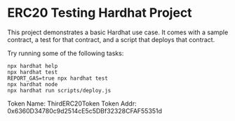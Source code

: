 # ERC20 Testing Hardhat Project

This project demonstrates a basic Hardhat use case. It comes with a sample contract, a test for that contract, and a script that deploys that contract.

Try running some of the following tasks:

```shell
npx hardhat help
npx hardhat test
REPORT_GAS=true npx hardhat test
npx hardhat node
npx hardhat run scripts/deploy.js
```

Token Name: ThirdERC20Token
Token Addr: 0x6360D34780c9d2514cE5c5DBf32328CFAF55351d

